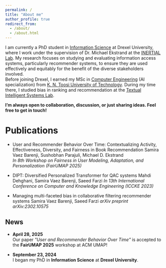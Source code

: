 ```yaml
---
permalink: /
title: "About me"
author_profile: true
redirect_from: 
  - /about/
  - /about.html
---
```


I am currently a PhD student in <a href="https://drexel.edu/cci/academics/information-science-department/" target="_blank">Information Science</a> at Drexel University, where I work under the supervision of Dr. Michael Ekstrand at the <a href="https://inertial.science" target="_blank">INERTIAL Lab</a>. My research focuses on studying and evaluating information access systems, particularly recommender systems, to ensure they are used effectively and equitably for the benefit of the diverse stakeholders involved.   
Before joining Drexel, I earned my MSc in <a href="https://en.ce.kntu.ac.ir/" target="_blank">Computer Engineering</a> (AI specialization) from <a href="https://en.kntu.ac.ir/" target="_blank">K. N. Toosi University of Technology</a>. During my time there, I studied bias in ranking and recommendation at the <a href="https://www.linkedin.com/company/kntu-tis" target="_blank">Textual Intelligent Systems Lab</a>.

**I’m always open to collaboration, discussion, or just sharing ideas. Feel free to get in touch!**

Publications
======
- User and Recommender Behavior Over Time: Contextualizing Activity, Effectiveness, Diversity, and Fairness in Book Recommendation
  Samira Vaez Barenji, Sushobhan Parajuli, Michael D. Ekstrand  
*In 8th Workshop on Fairness in User Modeling, Adaptation, and Personalization (FairUMAP 2025)* 
                    
- DIPT: Diversified Personalized Transformer for QAC systems
  Mahdi Dehghani, Samira Vaez Barenji, Saeed Farzi
*In 13th International Conference on Computer and Knowledge Engineering (ICCKE 2023)*
   
- Managing multi-faceted bias in collaborative filtering recommender systems
  Samira Vaez Barenji, Saeed Farzi
   *arXiv preprint arXiv:2302.10575*

News
------
- **April 28, 2025**  
  Our paper *"User and Recommender Behavior Over Time"* is accepted to the **FairUMAP 2025** workshop at ACM UMAP!

- **September 23, 2024**  
  I began my PhD in **Information Science** at **Drexel University**.
